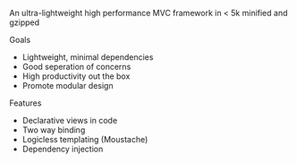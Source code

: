 An ultra-lightweight high performance MVC framework in < 5k minified and gzipped

Goals

- Lightweight, minimal dependencies
- Good seperation of concerns
- High productivity out the box 
- Promote modular design

Features

- Declarative views in code
- Two way binding
- Logicless templating (Moustache)
- Dependency injection


